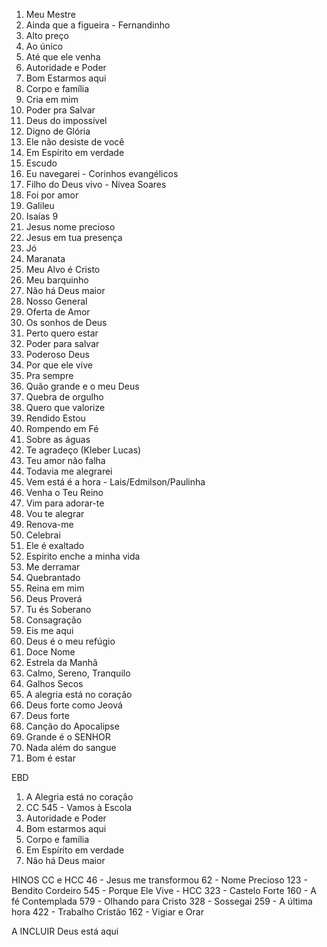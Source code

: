 1.	Meu Mestre 
2.	Ainda que a figueira - Fernandinho 
3.	Alto preço 
4.	Ao único
5.	Até que ele venha 
6.	Autoridade e Poder
7.	Bom Estarmos aqui
8.	Corpo e família
9.	Cria em mim
10.	Poder pra Salvar
11.	Deus do impossível 
12.	Digno de Glória
13.	Ele não desiste de você
14.	Em Espírito em verdade
15.	Escudo
16.	Eu navegarei - Corinhos evangélicos
17.	Filho do Deus vivo - Nivea Soares
18.	Foi por amor
19.	Galileu
20.	Isaías 9
21.	Jesus nome precioso
22.	Jesus em tua presença
23.	Jó
24.	Maranata
25.	Meu Alvo é Cristo 
26.	Meu barquinho
27.	Não há Deus maior
29.	Nosso General
30.	Oferta de Amor
31.	Os sonhos de Deus
32.	Perto quero estar
33.	Poder para salvar
34.	Poderoso Deus
35.	Por que ele vive
36.	Pra sempre
37.	Quão grande e o meu Deus
38.	Quebra de orgulho
39.	Quero que valorize 
40.	Rendido Estou
41.	Rompendo em Fé
42.	Sobre as águas
43.	Te agradeço (Kleber Lucas)
44.	Teu amor não falha
45.	Todavia me alegrarei
46.	Vem está é a hora - Lais/Edmilson/Paulinha
47.	Venha o Teu Reino 
48.	Vim para adorar-te
49.	Vou te alegrar
50.	Renova-me
51.	Celebrai
52.	Ele é exaltado
53. Espirito enche a minha vida
54. Me derramar 
55. Quebrantado 
56. Reina em mim 
57. Deus Proverá
58. Tu és Soberano
59. Consagração
60. Eis me aqui 
61. Deus é o meu refúgio
62. Doce Nome
64. Estrela da Manhã
65. Calmo, Sereno, Tranquilo
66. Galhos Secos
67. A alegria está no coração
68. Deus forte como Jeová
69. Deus forte
70. Canção do Apocalipse
71. Grande é o SENHOR
72. Nada além do sangue
73. Bom é estar

EBD
01. A Alegria está no coração
02. CC 545 - Vamos à Escola
03. Autoridade e Poder
04. Bom estarmos aqui
05.	Corpo e família
06. Em Espírito em verdade
07.	Não há Deus maior

HINOS CC e HCC
46 - Jesus me transformou
62 - Nome Precioso
123 - Bendito Cordeiro
545 - Porque Ele Vive - HCC
323 - Castelo Forte
160 - A fé Contemplada
579 - Olhando para Cristo
328 - Sossegai
259 - A última hora
422 - Trabalho Cristão
162 - Vigiar e Orar

A INCLUIR
Deus está aqui